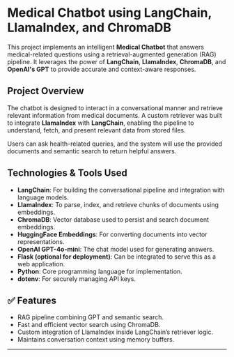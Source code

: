 # Medical Chatbot using LangChain, LlamaIndex, and ChromaDB

This project implements an intelligent **Medical Chatbot** that answers medical-related questions using a retrieval-augmented generation (RAG) pipeline. It leverages the power of **LangChain**, **LlamaIndex**, **ChromaDB**, and **OpenAI's GPT** to provide accurate and context-aware responses.

## Project Overview

The chatbot is designed to interact in a conversational manner and retrieve relevant information from medical documents. A custom retriever was built to integrate **LlamaIndex** with **LangChain**, enabling the pipeline to understand, fetch, and present relevant data from stored files.

Users can ask health-related queries, and the system will use the provided documents and semantic search to return helpful answers.

## Technologies & Tools Used

- **LangChain**: For building the conversational pipeline and integration with language models.
- **LlamaIndex**: To parse, index, and retrieve chunks of documents using embeddings.
- **ChromaDB**: Vector database used to persist and search document embeddings.
- **HuggingFace Embeddings**: For converting documents into vector representations.
- **OpenAI GPT-4o-mini**: The chat model used for generating answers.
- **Flask (optional for deployment)**: Can be integrated to serve this as a web application.
- **Python**: Core programming language for implementation.
- **dotenv**: For securely managing API keys.

## ✅ Features

- RAG pipeline combining GPT and semantic search.
- Fast and efficient vector search using ChromaDB.
- Custom integration of LlamaIndex inside LangChain’s retriever logic.
- Maintains conversation context using memory buffers.

---



